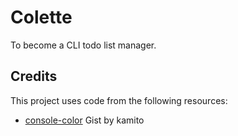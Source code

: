 # Colette

To become a CLI todo list manager.

## Credits

This project uses code from the following resources:
* [console-color](https://gist.github.com/kamito/704813) Gist by kamito